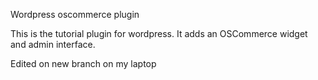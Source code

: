 Wordpress oscommerce plugin

This is the tutorial plugin for wordpress. It adds an OSCommerce widget and admin interface.

Edited on new branch on my laptop
